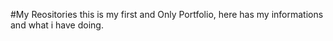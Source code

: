 #My Reositories
this is my first and Only Portfolio, here has my informations and what i have doing. 
